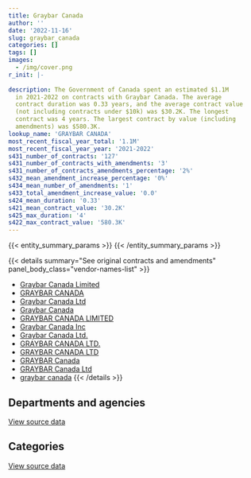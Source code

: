 ```yaml
---
title: Graybar Canada
author: ''
date: '2022-11-16'
slug: graybar_canada
categories: []
tags: []
images:
  - /img/cover.png
r_init: |-
  
description: The Government of Canada spent an estimated $1.1M
  in 2021-2022 on contracts with Graybar Canada. The average
  contract duration was 0.33 years, and the average contract value
  (not including contracts under $10k) was $30.2K. The longest
  contract was 4 years. The largest contract by value (including
  amendments) was $580.3K.
lookup_name: 'GRAYBAR CANADA'
most_recent_fiscal_year_total: '1.1M'
most_recent_fiscal_year_year: '2021-2022'
s431_number_of_contracts: '127'
s431_number_of_contracts_with_amendments: '3'
s431_number_of_contracts_amendments_percentage: '2%'
s432_mean_amendment_increase_percentage: '0%'
s434_mean_number_of_amendments: '1'
s433_total_amendment_increase_value: '0.0'
s424_mean_duration: '0.33'
s421_mean_contract_value: '30.2K'
s425_max_duration: '4'
s422_max_contract_value: '580.3K'
---
```


<script src="/rmarkdown-libs/htmlwidgets/htmlwidgets.js"></script>
<link href="/rmarkdown-libs/datatables-css/datatables-crosstalk.css" rel="stylesheet" />
<script src="/rmarkdown-libs/datatables-binding/datatables.js"></script>
<script src="/rmarkdown-libs/jquery/jquery-3.6.0.min.js"></script>
<link href="/rmarkdown-libs/dt-core-bootstrap/css/dataTables.bootstrap.min.css" rel="stylesheet" />
<link href="/rmarkdown-libs/dt-core-bootstrap/css/dataTables.bootstrap.extra.css" rel="stylesheet" />
<script src="/rmarkdown-libs/dt-core-bootstrap/js/jquery.dataTables.min.js"></script>
<script src="/rmarkdown-libs/dt-core-bootstrap/js/dataTables.bootstrap.min.js"></script>
<link href="/rmarkdown-libs/crosstalk/css/crosstalk.min.css" rel="stylesheet" />
<script src="/rmarkdown-libs/crosstalk/js/crosstalk.min.js"></script>
<script src="/rmarkdown-libs/htmlwidgets/htmlwidgets.js"></script>
<link href="/rmarkdown-libs/datatables-css/datatables-crosstalk.css" rel="stylesheet" />
<script src="/rmarkdown-libs/datatables-binding/datatables.js"></script>
<script src="/rmarkdown-libs/jquery/jquery-3.6.0.min.js"></script>
<link href="/rmarkdown-libs/dt-core-bootstrap/css/dataTables.bootstrap.min.css" rel="stylesheet" />
<link href="/rmarkdown-libs/dt-core-bootstrap/css/dataTables.bootstrap.extra.css" rel="stylesheet" />
<script src="/rmarkdown-libs/dt-core-bootstrap/js/jquery.dataTables.min.js"></script>
<script src="/rmarkdown-libs/dt-core-bootstrap/js/dataTables.bootstrap.min.js"></script>
<link href="/rmarkdown-libs/crosstalk/css/crosstalk.min.css" rel="stylesheet" />
<script src="/rmarkdown-libs/crosstalk/js/crosstalk.min.js"></script>

{{< entity_summary_params >}}
{{< /entity_summary_params >}}

{{< details summary="See original contracts and amendments" panel_body_class="vendor-names-list" >}}
- [Graybar Canada Limited](https://search.open.canada.ca/en/ct/?sort=contract_value_f%20desc&page=1&search_text=%22Graybar%20Canada%20Limited%22)
- [GRAYBAR CANADA](https://search.open.canada.ca/en/ct/?sort=contract_value_f%20desc&page=1&search_text=%22GRAYBAR%20CANADA%22)
- [Graybar Canada Ltd](https://search.open.canada.ca/en/ct/?sort=contract_value_f%20desc&page=1&search_text=%22Graybar%20Canada%20Ltd%22)
- [Graybar Canada](https://search.open.canada.ca/en/ct/?sort=contract_value_f%20desc&page=1&search_text=%22Graybar%20Canada%22)
- [GRAYBAR CANADA LIMITED](https://search.open.canada.ca/en/ct/?sort=contract_value_f%20desc&page=1&search_text=%22GRAYBAR%20CANADA%20LIMITED%22)
- [Graybar Canada Inc](https://search.open.canada.ca/en/ct/?sort=contract_value_f%20desc&page=1&search_text=%22Graybar%20Canada%20Inc%22)
- [Graybar Canada Ltd.](https://search.open.canada.ca/en/ct/?sort=contract_value_f%20desc&page=1&search_text=%22Graybar%20Canada%20Ltd.%22)
- [GRAYBAR CANADA LTD.](https://search.open.canada.ca/en/ct/?sort=contract_value_f%20desc&page=1&search_text=%22GRAYBAR%20CANADA%20LTD.%22)
- [GRAYBAR CANADA LTD](https://search.open.canada.ca/en/ct/?sort=contract_value_f%20desc&page=1&search_text=%22GRAYBAR%20CANADA%20LTD%22)
- [GRAYBAR Canada](https://search.open.canada.ca/en/ct/?sort=contract_value_f%20desc&page=1&search_text=%22GRAYBAR%20Canada%22)
- [GRAYBAR Canada Ltd](https://search.open.canada.ca/en/ct/?sort=contract_value_f%20desc&page=1&search_text=%22GRAYBAR%20Canada%20Ltd%22)
- [graybar canada](https://search.open.canada.ca/en/ct/?sort=contract_value_f%20desc&page=1&search_text=%22graybar%20canada%22)
{{< /details >}}

## Departments and agencies

<div id="htmlwidget-1" style="width:100%;height:auto;" class="datatables html-widget"></div>
<script type="application/json" data-for="htmlwidget-1">{"x":{"style":"bootstrap","filter":"none","vertical":false,"data":[["<a href=\"/departments/aafc-aac/\">Agriculture and Agri-Food Canada<\/a>","<a href=\"/departments/csc-scc/\">Correctional Service of Canada<\/a>","<a href=\"/departments/dfatd-maecd/\">Global Affairs Canada<\/a>","<a href=\"/departments/dfo-mpo/\">Fisheries and Oceans Canada<\/a>","<a href=\"/departments/dnd-mdn/\">National Defence<\/a>","<a href=\"/departments/nrcan-rncan/\">Natural Resources Canada<\/a>","<a href=\"/departments/pc/\">Parks Canada<\/a>","<a href=\"/departments/pwgsc-tpsgc/\">Public Services and Procurement Canada<\/a>","<a href=\"/departments/rcmp-grc/\">Royal Canadian Mounted Police<\/a>","<a href=\"/departments/ssc-spc/\">Shared Services Canada<\/a>"],[21115.48,null,20590.4,107394.51,332354.77,null,140703.55,15076.98,23073.16,32915.5],[null,null,23574.3,37406.71,126965.34,null,null,243924.43,null,28634.66],[null,34613.74,11966.7,163369.27,379099.38,11207.76,null,54744.6,null,null],[null,13241.91,11780.13,142968.56,830495.46,null,null,27779.9,70190.76,null]],"container":"<table class=\"table table-striped table-hover row-border order-column display\">\n  <thead>\n    <tr>\n      <th>Department<\/th>\n      <th>2018-2019<\/th>\n      <th>2019-2020<\/th>\n      <th>2020-2021<\/th>\n      <th>2021-2022<\/th>\n    <\/tr>\n  <\/thead>\n<\/table>","options":{"order":[[4,"desc"]],"pageLength":10,"autoWidth":true,"columnDefs":[{"targets":1,"render":"function(data, type, row, meta) {\n    return type !== 'display' ? data : DTWidget.formatCurrency(data, \"$\", 2, 3, \",\", \".\", true, null);\n  }"},{"targets":2,"render":"function(data, type, row, meta) {\n    return type !== 'display' ? data : DTWidget.formatCurrency(data, \"$\", 2, 3, \",\", \".\", true, null);\n  }"},{"targets":3,"render":"function(data, type, row, meta) {\n    return type !== 'display' ? data : DTWidget.formatCurrency(data, \"$\", 2, 3, \",\", \".\", true, null);\n  }"},{"targets":4,"render":"function(data, type, row, meta) {\n    return type !== 'display' ? data : DTWidget.formatCurrency(data, \"$\", 2, 3, \",\", \".\", true, null);\n  }"},{"width":"16%","targets":[1,2,3,4]},{"className":"dt-right","targets":[1,2,3,4]}],"orderClasses":false}},"evals":["options.columnDefs.0.render","options.columnDefs.1.render","options.columnDefs.2.render","options.columnDefs.3.render"],"jsHooks":[]}</script>
<p class="text-right">
<a href="https://github.com/GoC-Spending/contracts-data/tree/main/data/out/vendors/graybar_canada/summary_by_fiscal_year_by_department.csv" class="source-data-link btn btn-link">View source data</a>
</p>

## Categories

<div id="htmlwidget-2" style="width:100%;height:auto;" class="datatables html-widget"></div>
<script type="application/json" data-for="htmlwidget-2">{"x":{"style":"bootstrap","filter":"none","vertical":false,"data":[["<a href=\"/categories/other/\">(Other)<\/a>","<a href=\"/categories/facilities_and_construction/\">Facilities and construction<\/a>","<a href=\"/categories/office_management/\">Office management<\/a>","<a href=\"/categories/defence/\">Defence<\/a>","<a href=\"/categories/information_technology/\">Information technology<\/a>","<a href=\"/categories/transportation_and_logistics/\">Transportation and logistics<\/a>","<a href=\"/categories/industrial_products_and_services/\">Industrial products and services<\/a>"],[null,328914.36,17698.81,119556.42,53505.9,24207.52,149341.34],[null,274052.85,null,11764.55,52208.96,null,122479.08],[11207.76,126596.02,null,223351.09,118282.57,null,175564.02],[null,132869,11780.13,64814.79,45650.74,48582.42,792759.65]],"container":"<table class=\"table table-striped table-hover row-border order-column display\">\n  <thead>\n    <tr>\n      <th>Category<\/th>\n      <th>2018-2019<\/th>\n      <th>2019-2020<\/th>\n      <th>2020-2021<\/th>\n      <th>2021-2022<\/th>\n    <\/tr>\n  <\/thead>\n<\/table>","options":{"order":[[4,"desc"]],"dom":"t","pageLength":30,"autoWidth":true,"columnDefs":[{"targets":1,"render":"function(data, type, row, meta) {\n    return type !== 'display' ? data : DTWidget.formatCurrency(data, \"$\", 2, 3, \",\", \".\", true, null);\n  }"},{"targets":2,"render":"function(data, type, row, meta) {\n    return type !== 'display' ? data : DTWidget.formatCurrency(data, \"$\", 2, 3, \",\", \".\", true, null);\n  }"},{"targets":3,"render":"function(data, type, row, meta) {\n    return type !== 'display' ? data : DTWidget.formatCurrency(data, \"$\", 2, 3, \",\", \".\", true, null);\n  }"},{"targets":4,"render":"function(data, type, row, meta) {\n    return type !== 'display' ? data : DTWidget.formatCurrency(data, \"$\", 2, 3, \",\", \".\", true, null);\n  }"},{"width":"16%","targets":[1,2,3,4]},{"className":"dt-right","targets":[1,2,3,4]}],"orderClasses":false,"lengthMenu":[10,25,30,50,100]}},"evals":["options.columnDefs.0.render","options.columnDefs.1.render","options.columnDefs.2.render","options.columnDefs.3.render"],"jsHooks":[]}</script>
<p class="text-right">
<a href="https://github.com/GoC-Spending/contracts-data/tree/main/data/out/vendors/graybar_canada/summary_by_fiscal_year_by_category.csv" class="source-data-link btn btn-link">View source data</a>
</p>

